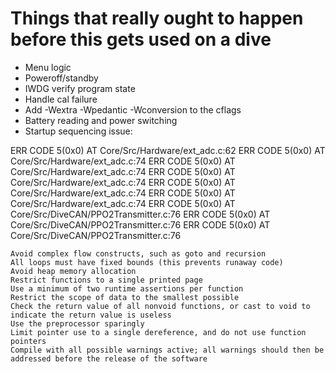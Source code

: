 # Things that really ought to happen before this gets used on a dive
- Menu logic
- Poweroff/standby
- IWDG verify program state
- Handle cal failure
- Add -Wextra -Wpedantic -Wconversion to the cflags
- Battery reading and power switching
- Startup sequencing issue:

ERR CODE 5(0x0) AT Core/Src/Hardware/ext_adc.c:62
ERR CODE 5(0x0) AT Core/Src/Hardware/ext_adc.c:74
ERR CODE 5(0x0) AT Core/Src/Hardware/ext_adc.c:74
ERR CODE 5(0x0) AT Core/Src/Hardware/ext_adc.c:74
ERR CODE 5(0x0) AT Core/Src/Hardware/ext_adc.c:74
ERR CODE 5(0x0) AT Core/Src/Hardware/ext_adc.c:74
ERR CODE 5(0x0) AT Core/Src/DiveCAN/PPO2Transmitter.c:76
ERR CODE 5(0x0) AT Core/Src/DiveCAN/PPO2Transmitter.c:76
ERR CODE 5(0x0) AT Core/Src/DiveCAN/PPO2Transmitter.c:76


    Avoid complex flow constructs, such as goto and recursion
    All loops must have fixed bounds (this prevents runaway code)
    Avoid heap memory allocation
    Restrict functions to a single printed page
    Use a minimum of two runtime assertions per function
    Restrict the scope of data to the smallest possible
    Check the return value of all nonvoid functions, or cast to void to indicate the return value is useless
    Use the preprocessor sparingly
    Limit pointer use to a single dereference, and do not use function pointers
    Compile with all possible warnings active; all warnings should then be addressed before the release of the software